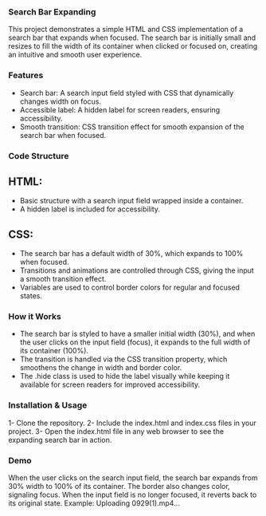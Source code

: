 ### Search Bar Expanding

This project demonstrates a simple HTML and CSS implementation of a search bar that expands when focused. The search bar is initially small and resizes to fill the width of its container when clicked or focused on, creating an intuitive and smooth user experience.

### Features
- Search bar: A search input field styled with CSS that dynamically changes width on focus.
- Accessible label: A hidden label for screen readers, ensuring accessibility.
- Smooth transition: CSS transition effect for smooth expansion of the search bar when focused.

### Code Structure

## HTML:
- Basic structure with a search input field wrapped inside a container.
- A hidden label is included for accessibility.
## CSS:
- The search bar has a default width of 30%, which expands to 100% when focused.
- Transitions and animations are controlled through CSS, giving the input a smooth transition effect.
- Variables are used to control border colors for regular and focused states.

### How it Works

- The search bar is styled to have a smaller initial width (30%), and when the user clicks on the input field (focus), it expands to the full width of its container (100%).
- The transition is handled via the CSS transition property, which smoothens the change in width and border color.
- The .hide class is used to hide the label visually while keeping it available for screen readers for improved accessibility.

### Installation & Usage

1- Clone the repository.
2- Include the index.html and index.css files in your project.
3- Open the index.html file in any web browser to see the expanding search bar in action.

### Demo

When the user clicks on the search input field, the search bar expands from 30% width to 100% of its container. The border also changes color, signaling focus. When the input field is no longer focused, it reverts back to its original state.
Example:
Uploading 0929(1).mp4…


